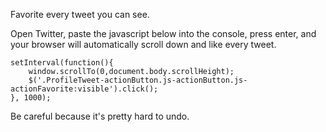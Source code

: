 Favorite every tweet you can see. 

Open Twitter, paste the javascript below into the console, press enter, and your browser will automatically scroll down and like every tweet.

```
setInterval(function(){
    window.scrollTo(0,document.body.scrollHeight);
    $('.ProfileTweet-actionButton.js-actionButton.js-actionFavorite:visible').click();
}, 1000);
```

Be careful because it's pretty hard to undo.

